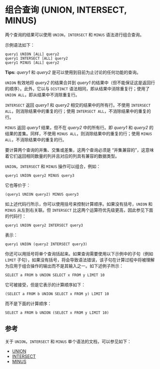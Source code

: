 # 组合查询 (UNION, INTERSECT, MINUS)

两个查询的结果可以使用 `UNION`，`INTERSECT` 和 `MINUS` 语法进行组合查询。

示例语法如下：

```
query1 UNION [ALL] query2
query1 INTERSECT [ALL] query2
query1 MINUS [ALL] query2
```

__Tips:__ *query1* 和 *query2* 是可以使用到目前为止讨论的任何功能的查询。

`UNION` 有效地将 *query2* 的结果合并到 *query1* 的结果中（但不能保证这是返回行的顺序）。此外，它以与 `DISTINCT` 语法相同，即从结果中消除重复行；使用了 `UNION ALL`，即从结果中不消除重复行。

`INTERSECT` 返回 *query1* 和 *query2* 相交的结果中的所有行。不使用 `INTERSECT ALL`，则消除结果中的重复的行；使用 `INTERSECT ALL`，不消除结果中的重复的行。

`MINUS` 返回 *query1* 结果，但不在 *query2* 中的所有行。即 *query1* 和 *query2* 的结果的差集。同样，不使用 `MINUS ALL`，则消除结果中的重复的行；使用 `MINUS ALL`，不消除结果中的重复的行。

要计算两个查询的并集、交集或差集，这两个查询必须是 “并集兼容的”，这意味着它们返回相同数量的列并且对应的列具有兼容的数据类型。

`UNION`，`INTERSECT` 和 `MINUS` 操作可以组合，例如：

```
query1 UNION query2 MINUS query3
```

它也等价于：

```
(query1 UNION query2) MINUS query3
```

如上述代码行所示，你可以使用括号来控制计算顺序。如果没有括号，`UNION` 和 `MINUS` 从左到右关联。但 `INTERSECT` 比这两个运算符优先级更高，因此参见下面的代码行：

```
query1 UNION query2 INTERSECT query3
```

表示：

```
query1 UNION (query2 INTERSECT query3)
```

你还可以用括号将单个查询括起来。如果查询需要使用以下示例中的子句（例如 `LIMIT` 子句），如果没有括号，将会导致语法错误，该子句在计算过程中将被理解为应用于组合操作的输出而不是其输入之一。如下述例子所示：

```
SELECT a FROM b UNION SELECT x FROM y LIMIT 10
```

它可被接受，但是它表示的计算顺序如下：

```
(SELECT a FROM b UNION SELECT x FROM y) LIMIT 10
```

而不是下面的计算顺序：

```
SELECT a FROM b UNION (SELECT x FROM y LIMIT 10)
```

## 参考

关于 `UNION`，`INTERSECT` 和 `MINUS` 单个语法的文档，可以参见如下：

- [UNION](union.md)
- [INTERSECT](intersect.md)
- [MINUS](minus.md)
